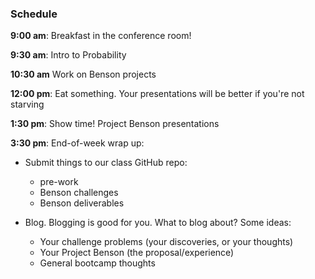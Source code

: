 ### Schedule

**9:00 am**: Breakfast in the conference room!

**9:30 am**: Intro to Probability

**10:30 am** Work on Benson projects

**12:00 pm**: Eat something. Your presentations will be better if you're not starving

**1:30 pm**: Show time! Project Benson presentations

**3:30 pm**: End-of-week wrap up:

 * Submit things to our class GitHub repo:
     * pre-work
     * Benson challenges
     * Benson deliverables

 * Blog. Blogging is good for you. What to blog about? Some ideas:
     * Your challenge problems (your discoveries, or your thoughts)
     * Your Project Benson (the proposal/experience)
     * General bootcamp thoughts
